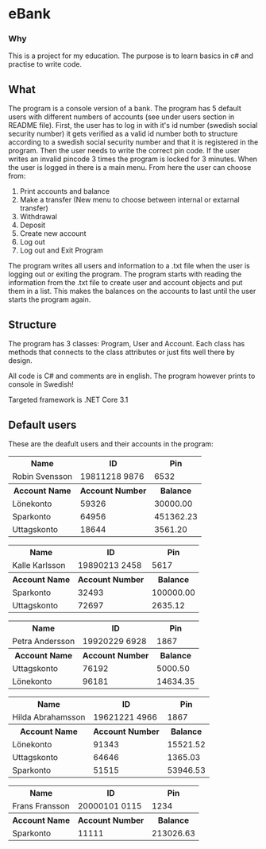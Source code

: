 # eBank
### Why
This is a project for my education. The purpose is to learn basics in c# and practise to write code.

## What
The program is a console version of a bank. The program has 5 default users with different numbers of accounts (see under users section in README file).
First, the user has to log in with it's id number (swedish social security number) it gets verified as a valid id number both to structure according to a swedish social security number
and that it is registered in the program. Then the user needs to write the correct pin code. If the user writes an invalid pincode 3 times the program is locked for 3 minutes.
When the user is logged in there is a main menu. From here the user can choose from:
1. Print accounts and balance
2. Make a transfer (New menu to choose between internal or extarnal transfer)
3. Withdrawal 
4. Deposit
5. Create new account
6. Log out
7. Log out and Exit Program

The program writes all users and information to a .txt file when the user is logging out or exiting the program. The program starts with reading the information from the .txt file to create user and account objects and put them in a list. This makes the balances on the accounts to last until the user starts the program again.

## Structure
The program has 3 classes: Program, User and Account. Each class has methods that connects to the class attributes or just fits well there by design.

All code is C# and comments are in english. The program however prints to console in Swedish!

Targeted framework is .NET Core 3.1

## Default users
These are the deafult users and their accounts in the program:

<table>
  <tr>
    <th>Name</th>
    <th>ID</th>
    <th>Pin</th>
    </tr>
  <tr>
    <td>Robin Svensson</td>
    <td>19811218 9876</td>
    <td>6532</td>
    </tr>
  <tr>
    <th>Account Name</th>
    <th>Account Number</th>
    <th>Balance</th>
    </tr>
   <tr>
    <td>Lönekonto</td>
    <td>59326</td>
    <td>30000.00</td>
    </tr>
   <tr>
    <td>Sparkonto</td>
    <td>64956</td>
    <td>451362.23</td>
    </tr>
   <tr>
    <td>Uttagskonto</td>
    <td>18644</td>
    <td>3561.20</td>
    </tr>
</table>

<table>
  <tr>
    <th>Name</th>
    <th>ID</th>
    <th>Pin</th>
    </tr>
  <tr>
    <td>Kalle Karlsson</td>
    <td>19890213 2458</td>
    <td>5617</td>
    </tr>
  <tr>
    <th>Account Name</th>
    <th>Account Number</th>
    <th>Balance</th>
    </tr>
   <tr>
    <td>Sparkonto</td>
    <td>32493</td>
    <td>100000.00</td>
    </tr>
   <tr>
    <td>Uttagskonto</td>
    <td>72697</td>
    <td>2635.12</td>
    </tr>
</table>
<table>
  <tr>
    <th>Name</th>
    <th>ID</th>
    <th>Pin</th>
    </tr>
  <tr>
    <td>Petra Andersson</td>
    <td>19920229 6928</td>
    <td>1867</td>
    </tr>
  <tr>
    <th>Account Name</th>
    <th>Account Number</th>
    <th>Balance</th>
    </tr>
   <tr>
    <td>Uttagskonto</td>
    <td>76192</td>
    <td>5000.50</td>
    </tr>
   <tr>
    <td>Lönekonto</td>
    <td>96181</td>
    <td>14634.35</td>
    </tr>
</table>
<table>
  <tr>
    <th>Name</th>
    <th>ID</th>
    <th>Pin</th>
    </tr>
  <tr>
    <td>Hilda Abrahamsson</td>
    <td>19621221 4966</td>
    <td>1867</td>
    </tr>
  <tr>
    <th>Account Name</th>
    <th>Account Number</th>
    <th>Balance</th>
    </tr>
   <tr>
    <td>Lönekonto</td>
    <td>91343</td>
    <td>15521.52</td>
    </tr>
   <tr>
    <td>Uttagskonto</td>
    <td>64646</td>
    <td>1365.03</td>
    </tr>
   <tr>
    <td>Sparkonto</td>
    <td>51515</td>
    <td>53946.53</td>
    </tr>
</table>
<table>
  <tr>
    <th>Name</th>
    <th>ID</th>
    <th>Pin</th>
    </tr>
  <tr>
    <td>Frans Fransson</td>
    <td>20000101 0115</td>
    <td>1234</td>
    </tr>
  <tr>
    <th>Account Name</th>
    <th>Account Number</th>
    <th>Balance</th>
    </tr>
   <tr>
    <td>Sparkonto</td>
    <td>11111</td>
    <td>213026.63</td>
    </tr>
</table>

